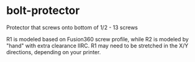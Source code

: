 # bolt-protector
Protector that screws onto bottom of 1/2 - 13 screws

R1 is modeled based on Fusion360 screw profile, while R2 is modeled by "hand" with extra clearance IIRC.
R1 may need to be stretched in the X/Y directions, depending on your printer.
